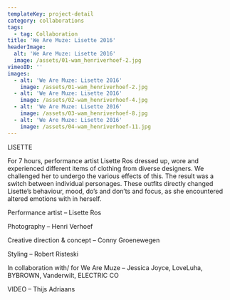 ```yaml
---
templateKey: project-detail
category: collaborations
tags:
  - tag: Collaboration
title: 'We Are Muze: Lisette 2016'
headerImage:
  alt: 'We Are Muze: Lisette 2016'
  image: /assets/01-wam_henriverhoef-2.jpg
vimeoID: ''
images:
  - alt: 'We Are Muze: Lisette 2016'
    image: /assets/01-wam_henriverhoef-2.jpg
  - alt: 'We Are Muze: Lisette 2016'
    image: /assets/02-wam_henriverhoef-4.jpg
  - alt: 'We Are Muze: Lisette 2016'
    image: /assets/03-wam_henriverhoef-8.jpg
  - alt: 'We Are Muze: Lisette 2016'
    image: /assets/04-wam_henriverhoef-11.jpg
---
```


LISETTE

For 7 hours, performance artist Lisette Ros dressed up, wore and experienced different items of clothing from diverse designers. We challenged her to undergo the various effects of this. The result was a switch between individual personages. These outfits directly changed Lisette’s behaviour, mood, do’s and don’ts and focus, as she encountered altered emotions with in herself.

Performance artist – Lisette Ros

Photography – Henri Verhoef

Creative direction & concept – Conny Groenewegen

Styling – Robert Risteski

In collaboration with/ for We Are Muze – Jessica Joyce, LoveLuha, BYBROWN, Vanderwilt, ELECTRIC CO

VIDEO – Thijs Adriaans
